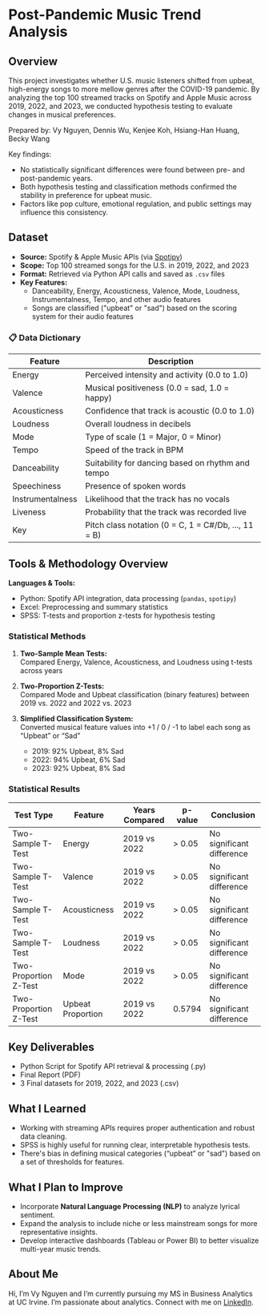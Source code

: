 # Post-Pandemic Music Trend Analysis

## Overview
This project investigates whether U.S. music listeners shifted from upbeat, high-energy songs to more mellow genres after the COVID-19 pandemic. By analyzing the top 100 streamed tracks on Spotify and Apple Music across 2019, 2022, and 2023, we conducted hypothesis testing to evaluate changes in musical preferences.

Prepared by: Vy Nguyen, Dennis Wu, Kenjee Koh, Hsiang-Han Huang, Becky Wang  

Key findings:
- No statistically significant differences were found between pre- and post-pandemic years.
- Both hypothesis testing and classification methods confirmed the stability in preference for upbeat music.
- Factors like pop culture, emotional regulation, and public settings may influence this consistency.

## Dataset

- **Source:** Spotify & Apple Music APIs (via [Spotipy](https://spotipy.readthedocs.io))  
- **Scope:** Top 100 streamed songs for the U.S. in 2019, 2022, and 2023  
- **Format:** Retrieved via Python API calls and saved as `.csv` files  
- **Key Features:**
  - Danceability, Energy, Acousticness, Valence, Mode, Loudness, Instrumentalness, Tempo, and other audio features
  - Songs are classified ("upbeat" or "sad") based on the scoring system for their audio features

### 📋 Data Dictionary

| Feature           | Description                                                                 |
|-------------------|-----------------------------------------------------------------------------|
| Energy            | Perceived intensity and activity (0.0 to 1.0)                               |
| Valence           | Musical positiveness (0.0 = sad, 1.0 = happy)                               |
| Acousticness      | Confidence that track is acoustic (0.0 to 1.0)                              |
| Loudness          | Overall loudness in decibels                                                |
| Mode              | Type of scale (1 = Major, 0 = Minor)                                        |
| Tempo             | Speed of the track in BPM                                                   |
| Danceability      | Suitability for dancing based on rhythm and tempo                          |
| Speechiness       | Presence of spoken words                                                    |
| Instrumentalness  | Likelihood that the track has no vocals                                     |
| Liveness          | Probability that the track was recorded live                                |
| Key               | Pitch class notation (0 = C, 1 = C#/Db, ..., 11 = B)                        |

## Tools & Methodology Overview

**Languages & Tools:**  
- Python: Spotify API integration, data processing (`pandas`, `spotipy`)  
- Excel: Preprocessing and summary statistics  
- SPSS: T-tests and proportion z-tests for hypothesis testing  

### Statistical Methods

1. **Two-Sample Mean Tests:**  
   Compared Energy, Valence, Acousticness, and Loudness using t-tests across years

2. **Two-Proportion Z-Tests:**  
   Compared Mode and Upbeat classification (binary features) between 2019 vs. 2022 and 2022 vs. 2023

3. **Simplified Classification System:**  
   Converted musical feature values into +1 / 0 / -1 to label each song as “Upbeat” or “Sad”  
   - 2019: 92% Upbeat, 8% Sad  
   - 2022: 94% Upbeat, 6% Sad  
   - 2023: 92% Upbeat, 8% Sad

### Statistical Results

| Test Type                      | Feature        | Years Compared | p-value  | Conclusion                    |
|-------------------------------|----------------|----------------|----------|-------------------------------|
| Two-Sample T-Test             | Energy         | 2019 vs 2022   | > 0.05   | No significant difference     |
| Two-Sample T-Test             | Valence        | 2019 vs 2022   | > 0.05   | No significant difference     |
| Two-Sample T-Test             | Acousticness   | 2019 vs 2022   | > 0.05   | No significant difference     |
| Two-Sample T-Test             | Loudness       | 2019 vs 2022   | > 0.05   | No significant difference     |
| Two-Proportion Z-Test         | Mode           | 2019 vs 2022   | > 0.05   | No significant difference     |
| Two-Proportion Z-Test         | Upbeat Proportion | 2019 vs 2022 | 0.5794   | No significant difference     |

## Key Deliverables

- Python Script for Spotify API retrieval & processing (.py)
- Final Report (PDF)
- 3 Final datasets for 2019, 2022, and 2023 (.csv)

## What I Learned

- Working with streaming APIs requires proper authentication and robust data cleaning.
- SPSS is highly useful for running clear, interpretable hypothesis tests.
- There's bias in defining musical categories (“upbeat” or "sad") based on a set of thresholds for features.

## What I Plan to Improve

- Incorporate **Natural Language Processing (NLP)** to analyze lyrical sentiment.
- Expand the analysis to include niche or less mainstream songs for more representative insights.
- Develop interactive dashboards (Tableau or Power BI) to better visualize multi-year music trends.

## About Me
Hi, I’m Vy Nguyen and I’m currently pursuing my MS in Business Analytics at UC Irvine. I’m passionate about analytics. Connect with me on [LinkedIn](https://www.linkedin.com/in/vy-ngoc-lan-nguyen).
